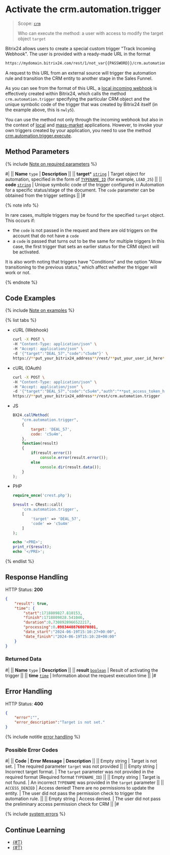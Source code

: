 # Activate the crm.automation.trigger

> Scope: [`crm`](../../scopes/permissions.md)
>
> Who can execute the method: a user with access to modify the target object `target`

Bitrix24 allows users to create a special custom trigger "Track Incoming Webhook". The user is provided with a ready-made URL in the format 

```bash
https://mydomain.bitrix24.com/rest/1/not_var{{PASSWORD}}/crm.automation.trigger/?target=DEAL_not_var{{ID}}&code=nwly5
```

A request to this URL from an external source will trigger the automation rule and transition the CRM entity to another stage in the Sales Funnel.

As you can see from the format of this URL, a [local incoming webhook](../../../local-integrations/local-webhooks.md) is effectively created within Bitrix24, which calls the method `crm.automation.trigger` specifying the particular CRM object and the unique symbolic code of the trigger that was created by Bitrix24 itself (in the example above, this is `nwly5`).

You can use the method not only through the incoming webhook but also in the context of [local](../../../local-integrations/local-apps.md) and [mass-market](../../../market/index.md) applications. However, to invoke your own triggers created by your application, you need to use the method [crm.automation.trigger.execute](./triggers/crm-automation-trigger-execute.md).

## Method Parameters

{% include [Note on required parameters](../../../_includes/required.md) %}

#|
|| **Name**
`type` | **Description** ||
|| **target***
[`string`](../../data-types.md) | Target object for automation, specified in the form of [`TYPENAME_ID`](../../data-types.md#object_type) (for example, `LEAD_25`)
||
|| **code**
[`string`](../../data-types.md) | Unique symbolic code of the trigger configured in Automation for a specific status/stage of the document. The `code` parameter can be obtained from the trigger settings ||
|#

{% note info %}

In rare cases, multiple triggers may be found for the specified `target` object. This occurs if:

- the `code` is not passed in the request and there are old triggers on the account that do not have a `code`
- a `code` is passed that turns out to be the same for multiple triggers
In this case, the first trigger that sets an earlier status for the CRM object will be activated.

It is also worth noting that triggers have "Conditions" and the option "Allow transitioning to the previous status," which affect whether the trigger will work or not.

{% endnote %}

## Code Examples

{% include [Note on examples](../../../_includes/examples.md) %}

{% list tabs %}

- cURL (Webhook)

    ```bash
    curl -X POST \
    -H "Content-Type: application/json" \
    -H "Accept: application/json" \
    -d '{"target":"DEAL_57","code":"c5u4m"}' \
    https://**put_your_bitrix24_address**/rest/**put_your_user_id_here**/**put_your_webhook_here**/crm.automation.trigger
    ```

- cURL (OAuth)

    ```bash
    curl -X POST \
    -H "Content-Type: application/json" \
    -H "Accept: application/json" \
    -d '{"target":"DEAL_57","code":"c5u4m","auth":"**put_access_token_here**"}' \
    https://**put_your_bitrix24_address**/rest/crm.automation.trigger
    ```

- JS

    ```js
    BX24.callMethod(
        "crm.automation.trigger",
        {
            target: 'DEAL_57',
            code: 'c5u4m',
        },
        function(result) 
        {
            if(result.error())
                console.error(result.error());
            else
                console.dir(result.data());
        }
    );
    ```

- PHP

    ```php
    require_once('crest.php');

    $result = CRest::call(
        'crm.automation.trigger',
        [
            'target' => 'DEAL_57',
            'code' => 'c5u4m'
        ]
    );

    echo '<PRE>';
    print_r($result);
    echo '</PRE>';
    ```

{% endlist %}

## Response Handling

HTTP Status: **200**

```json
{
    "result": true,
    "time": {
        "start":1718809827.810153,
        "finish":1718809828.541046,
        "duration":0.7308928966522217,
        "processing":0.09834408760070801,
        "date_start":"2024-06-19T15:10:27+00:00",
        "date_finish":"2024-06-19T15:10:28+00:00"
    }
}
```

### Returned Data

#|
|| **Name**
`type` | **Description** ||
|| **result**
[`boolean`](../../data-types.md) | Result of activating the trigger ||
|| **time**
[`time`](../../data-types.md) | Information about the request execution time ||
|#

## Error Handling

HTTP Status: **400**

```json
{
    "error":"",
    "error_description":"Target is not set."
}
```

{% include notitle [error handling](../../../_includes/error-info.md) %}

### Possible Error Codes

#|
|| **Code** | **Error Message** | **Description** ||
|| Empty string | Target is not set. | The required parameter `target` was not provided ||
|| Empty string | Incorrect target format. | The `target` parameter was not provided in the required format (Required format `TYPENAME_ID`) ||
|| Empty string | Target is not found. | An incorrect `TYPENAME` was provided in the `target` parameter ||
|| `ACCESS_DENIED` | Access denied! There are no permissions to update the entity. | The user did not pass the permission check to trigger the automation rule.  ||
|| Empty string | Access denied. | The user did not pass the preliminary access permission check for CRM ||
|#

{% include [system errors](../../../_includes/system-errors.md) %}

## Continue Learning 

- [{#T}](./index.md)
- [{#T}](./triggers/index.md)